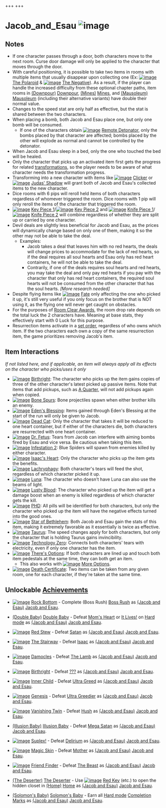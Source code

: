 +++
+++

 # Jacob_and_Esau ![image](/image/Jacob_and_Esau.png) 


Notes
-------


* If one character passes through a door, both characters move to the next room. Curse door damage will only be applied to the character that moves through the door.
* With careful positioning, it is possible to take two items in rooms with multiple items that usually disappear upon collecting one (Ex: [![image](/image/The_Polaroid.png)](/wiki/The_Polaroid "The Polaroid") [The Polaroid](/wiki/The_Polaroid "The Polaroid") & [![image](/image/The_Negative.png)](/wiki/The_Negative "The Negative") [The Negative](/wiki/The_Negative "The Negative")). As a result, if the player can handle the increased difficulty from these optional chapter paths, item rooms in [(Downpour)](/wiki/Downpour "Downpour") [Downpour](/wiki/Downpour "Downpour"), [(Mines)](/wiki/Mines "Mines") [Mines](/wiki/Mines "Mines"), and [(Mausoleum)](/wiki/Mausoleum "Mausoleum") [Mausoleum](/wiki/Mausoleum "Mausoleum") (including their alternative variants) have double their normal value.
* Changes to the speed stat are only half as effective, but the stat is shared between the two characters.
* When placing a bomb, both Jacob and Esau place one, but only one bomb will be consumed.
	+ If one of the characters obtain [![image](/image/Remote_Detonator.png)](/wiki/Remote_Detonator "Remote Detonator") [Remote Detonator](/wiki/Remote_Detonator "Remote Detonator"), only the bombs placed by that character are affected; bombs placed by the other will explode as normal and cannot be controlled by the detonator.
* When Jacob and Esau sleep in a bed, only the one who touched the bed will be healed.
* Only the character that picks up an activated item first gets the progress for related [transformations](/wiki/Transformations "Transformations"), so the player needs to be aware of what character needs the transformation progress.
* Transforming into a new character with items like [![image](/image/Clicker.png)](/wiki/Clicker "Clicker") [Clicker](/wiki/Clicker "Clicker") or [![image](/image/Judas%27_Shadow.png)](/wiki/Judas%27_Shadow "Judas' Shadow") [Judas' Shadow](/wiki/Judas%27_Shadow "Judas' Shadow") will grant both of Jacob and Esau's collected items to the new character.
* Dice rooms with 6 pips will reroll held items of both characters regardless of whomever triggered the room. Dice rooms with 1 pip will only reroll the items of the character that triggered the room.
* [![image](/image/Key_Piece_1.png)](/wiki/Key_Piece_1 "Key Piece 1") [Key Piece 1](/wiki/Key_Piece_1 "Key Piece 1")/[![image](/image/Key_Piece_2.png)](/wiki/Key_Piece_2 "Key Piece 2") [Key Piece 2](/wiki/Key_Piece_2 "Key Piece 2") and [![image](/image/Knife_Piece_1.png)](/wiki/Knife_Piece_1 "Knife Piece 1") [Knife Piece 1](/wiki/Knife_Piece_1 "Knife Piece 1")/[![image](/image/Knife_Piece_2.png)](/wiki/Knife_Piece_2 "Knife Piece 2") [Knife Piece 2](/wiki/Knife_Piece_2 "Knife Piece 2") will combine regardless of whether they are split up or carried by one character.
* Devil deals are slightly less beneficial for Jacob and Esau, as the prices will dynamically change based on only one of them, making it so the other may not be able to take the deal.
	+ Examples:
		- Jacob takes a deal that leaves him with no red hearts, the deals will change prices to accommodate for the lack of red hearts, so if the deal requires all soul hearts and Esau only has red heart containers, he will not be able to take the deal.
		- Contrarily, if one of the deals requires soul hearts and red hearts, you may take the deal and only pay red hearts if you pay with the character that only has red heart containers, the required soul hearts will not be consumed from the other character that has the soul hearts. *[More research needed]*
* Despite flying items like [![image](/image/Fate.png)](/wiki/Fate "Fate") [Fate](/wiki/Fate "Fate") only affecting the one who picked it up, it's still very useful if you only focus on the brother that is NOT using it, as the flying one will never get caught on obstacles.
* For the purposes of [Room Clear Awards](/wiki/Room_Clear_Awards "Room Clear Awards"), the room drop rate depends on the total luck the 2 characters have. Meaning at base stats, they effectively start with 0 Luck for this purpose.
* Resurrection items activate in a [set order](/wiki/Category:Revival_items "Category:Revival items"), regardless of who owns which item. If the two characters each own a copy of the same resurrection item, the game prioritizes removing Jacob's item.


Item Interactions
-------------------


*If not listed here, and if applicable, an item will always apply all its effects on the character who picks/uses it only*



* [![image](/image/Birthright.png)](/wiki/Birthright "Birthright") [Birthright](/wiki/Birthright "Birthright"): The character who picks up the item gains copies of three of the other character's latest picked up passive items. Note that items that add pickups, such as [A Quarter](/wiki/A_Quarter "A Quarter"), will not add pickups again when copied.
* [![image](/image/Bone_Spurs.png)](/wiki/Bone_Spurs "Bone Spurs") [Bone Spurs](/wiki/Bone_Spurs "Bone Spurs"): Bone projectiles spawn when either brother kills an enemy.
* [![image](/image/Eden%27s_Blessing.png)](/wiki/Eden%27s_Blessing "Eden's Blessing") [Eden's Blessing](/wiki/Eden%27s_Blessing "Eden's Blessing"): Items gained through Eden's Blessing at the start of the run will only be given to Jacob.
* [![image](/image/Dead_Cat.png)](/wiki/Dead_Cat "Dead Cat") [Dead Cat](/wiki/Dead_Cat "Dead Cat"): Only the character that takes it will be reduced to one heart container, but if either of the characters die, both characters are resurrected with one heart container.
* [![image](/image/Dr._Fetus.png)](/wiki/Dr._Fetus "Dr. Fetus") [Dr. Fetus](/wiki/Dr._Fetus "Dr. Fetus"): Tears from Jacob can interfere with aiming bombs fired by Esau and vice versa. Be cautious when taking this item.
* [![image](/image/Infestation_2.png)](/wiki/Infestation_2 "Infestation 2") [Infestation 2](/wiki/Infestation_2 "Infestation 2"): Blue Spiders will spawn from enemies killed by either character.
* [![image](/image/Isaac%27s_Heart.png)](/wiki/Isaac%27s_Heart "Isaac's Heart") [Isaac's Heart](/wiki/Isaac%27s_Heart "Isaac's Heart"): Only the character who picks up the item gets the benefits.
* [![image](/image/Lachryphagy.png)](/wiki/Lachryphagy "Lachryphagy") [Lachryphagy](/wiki/Lachryphagy "Lachryphagy"): Both character's tears will feed the shot, regardless of which character picked it up.
* [![image](/image/Luna.png)](/wiki/Luna "Luna") [Luna](/wiki/Luna "Luna"): The character who doesn't have Luna can also use the beams of light.
* [![image](/image/Lusty_Blood.png)](/wiki/Lusty_Blood "Lusty Blood") [Lusty Blood](/wiki/Lusty_Blood "Lusty Blood"): The character who picked up the item will get a damage boost when an enemy is killed regardless of which character gets the kill.
* [![image](/image/PHD.png)](/wiki/PHD "PHD") [PHD](/wiki/PHD "PHD"): All pills will be identified for both characters, but only the character who picked up the item will have the negative effects turned into the good ones.
* [![image](/image/Star_of_Bethlehem.png)](/wiki/Star_of_Bethlehem "Star of Bethlehem") [Star of Bethlehem](/wiki/Star_of_Bethlehem "Star of Bethlehem"): Both Jacob and Esau gain the stats of this item, making it extremely favorable as it essentially is twice as effective.
* [![image](/image/Taurus.png)](/wiki/Taurus "Taurus") [Taurus](/wiki/Taurus "Taurus"): The speed changes apply for both characters, but only the character that is holding Taurus gains invincibility.
* [![image](/image/Technology_Zero.png)](/wiki/Technology_Zero "Technology Zero") [Technology Zero](/wiki/Technology_Zero "Technology Zero"): Connects both characters' tears with electricity, even if only one character has the item.
* [![image](/image/There%27s_Options.png)](/wiki/There%27s_Options "There's Options") [There's Options](/wiki/There%27s_Options "There's Options"): If both characters are lined up and touch both item pedestals at the same time, they can both get an item.
	+ This also works with [![image](/image/More_Options.png)](/wiki/More_Options "More Options") [More Options](/wiki/More_Options "More Options").
* [![image](/image/Death_Certificate.png)](/wiki/Death_Certificate "Death Certificate") [Death Certificate](/wiki/Death_Certificate "Death Certificate"): Two items can be taken from any given room, one for each character, if they're taken at the same time.


Unlockable [Achievements](/wiki/Achievements "Achievements")
--------------------------------------------------------------


* [![image](/image/Rock_Bottom.png)](/wiki/Rock_Bottom "Rock Bottom")  [Rock Bottom](/wiki/Rock_Bottom "Rock Bottom") - Complete (Boss Rush) [Boss Rush](/wiki/Boss_Rush "Boss Rush") as  [(Jacob and Esau)](/wiki/Jacob_and_Esau "Jacob and Esau") [Jacob and Esau](/wiki/Jacob_and_Esau "Jacob and Esau").


* [(Double Baby)](/wiki/Co-op#Repentance_babies "Double Baby")  [Double Baby](/wiki/Co-op#Repentance_babies "Co-op") - Defeat [Mom's Heart](/wiki/Mom%27s_Heart "Mom's Heart") or [It Lives!](/wiki/It_Lives! "It Lives!") on [Hard mode](/wiki/Hard_mode "Hard mode") as  [(Jacob and Esau)](/wiki/Jacob_and_Esau "Jacob and Esau") [Jacob and Esau](/wiki/Jacob_and_Esau "Jacob and Esau").


* [![image](/image/Red_Stew.png)](/wiki/Red_Stew "Red Stew")  [Red Stew](/wiki/Red_Stew "Red Stew") - Defeat [Satan](/wiki/Satan "Satan") as  [(Jacob and Esau)](/wiki/Jacob_and_Esau "Jacob and Esau") [Jacob and Esau](/wiki/Jacob_and_Esau "Jacob and Esau").


* [![image](/image/The_Stairway.png)](/wiki/The_Stairway "The Stairway")  [The Stairway](/wiki/The_Stairway "The Stairway") - Defeat [Isaac](/wiki/Isaac_(Boss) "Isaac (Boss)") as  [(Jacob and Esau)](/wiki/Jacob_and_Esau "Jacob and Esau") [Jacob and Esau](/wiki/Jacob_and_Esau "Jacob and Esau").


* [![image](/image/Damocles.png)](/wiki/Damocles "Damocles")  [Damocles](/wiki/Damocles "Damocles") - Defeat [The Lamb](/wiki/The_Lamb "The Lamb") as  [(Jacob and Esau)](/wiki/Jacob_and_Esau "Jacob and Esau") [Jacob and Esau](/wiki/Jacob_and_Esau "Jacob and Esau").


* [![image](/image/Birthright.png)](/wiki/Birthright "Birthright")  [Birthright](/wiki/Birthright "Birthright") - Defeat [???](/wiki/%3F%3F%3F_(Boss) "??? (Boss)") as  [(Jacob and Esau)](/wiki/Jacob_and_Esau "Jacob and Esau") [Jacob and Esau](/wiki/Jacob_and_Esau "Jacob and Esau").


* [![image](/image/Inner_Child.png)](/wiki/Inner_Child "Inner Child")  [Inner Child](/wiki/Inner_Child "Inner Child") - Defeat [Ultra Greed](/wiki/Ultra_Greed "Ultra Greed") as  [(Jacob and Esau)](/wiki/Jacob_and_Esau "Jacob and Esau") [Jacob and Esau](/wiki/Jacob_and_Esau "Jacob and Esau").


* [![image](/image/Genesis.png)](/wiki/Genesis "Genesis")  [Genesis](/wiki/Genesis "Genesis") - Defeat [Ultra Greedier](/wiki/Ultra_Greedier "Ultra Greedier") as  [(Jacob and Esau)](/wiki/Jacob_and_Esau "Jacob and Esau") [Jacob and Esau](/wiki/Jacob_and_Esau "Jacob and Esau").


* [![image](/image/Vanishing_Twin.png)](/wiki/Vanishing_Twin "Vanishing Twin")  [Vanishing Twin](/wiki/Vanishing_Twin "Vanishing Twin") - Defeat [Hush](/wiki/Hush "Hush") as  [(Jacob and Esau)](/wiki/Jacob_and_Esau "Jacob and Esau") [Jacob and Esau](/wiki/Jacob_and_Esau "Jacob and Esau").


* [(Illusion Baby)](/wiki/Co-op#Repentance_babies "Illusion Baby")  [Illusion Baby](/wiki/Co-op#Repentance_babies "Co-op") - Defeat [Mega Satan](/wiki/Mega_Satan "Mega Satan") as  [(Jacob and Esau)](/wiki/Jacob_and_Esau "Jacob and Esau") [Jacob and Esau](/wiki/Jacob_and_Esau "Jacob and Esau").


* [![image](/image/Suplex!.png)](/wiki/Suplex! "Suplex!")  [Suplex!](/wiki/Suplex! "Suplex!") - Defeat [Delirium](/wiki/Delirium "Delirium") as  [(Jacob and Esau)](/wiki/Jacob_and_Esau "Jacob and Esau") [Jacob and Esau](/wiki/Jacob_and_Esau "Jacob and Esau").


* [![image](/image/Magic_Skin.png)](/wiki/Magic_Skin "Magic Skin")  [Magic Skin](/wiki/Magic_Skin "Magic Skin") - Defeat [Mother](/wiki/Mother "Mother") as  [(Jacob and Esau)](/wiki/Jacob_and_Esau "Jacob and Esau") [Jacob and Esau](/wiki/Jacob_and_Esau "Jacob and Esau").


* [![image](/image/Friend_Finder.png)](/wiki/Friend_Finder "Friend Finder")  [Friend Finder](/wiki/Friend_Finder "Friend Finder") - Defeat [The Beast](/wiki/The_Beast "The Beast") as  [(Jacob and Esau)](/wiki/Jacob_and_Esau "Jacob and Esau") [Jacob and Esau](/wiki/Jacob_and_Esau "Jacob and Esau").


* [(The Deserter)](/wiki/Tainted_Jacob "The Deserter")  [The Deserter](/wiki/Tainted_Jacob "Tainted Jacob") - Use [![image](/image/Red_Key.png)](/wiki/Red_Key "Red Key") [Red Key](/wiki/Red_Key "Red Key") (etc.) to open the hidden closet in [(Home)](/wiki/Home "Home") [Home](/wiki/Home "Home") as  [(Jacob and Esau)](/wiki/Jacob_and_Esau "Jacob and Esau") [Jacob and Esau](/wiki/Jacob_and_Esau "Jacob and Esau").


* [(Solomon's Baby)](/wiki/Co-op#Repentance_babies "Solomon's Baby")  [Solomon's Baby](/wiki/Co-op#Repentance_babies "Co-op") - Earn all [Hard mode](/wiki/Hard_mode "Hard mode") [Completion Marks](/wiki/Completion_Mark "Completion Mark") as  [(Jacob and Esau)](/wiki/Jacob_and_Esau "Jacob and Esau") [Jacob and Esau](/wiki/Jacob_and_Esau "Jacob and Esau").

